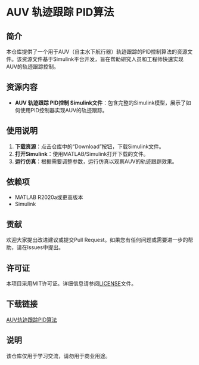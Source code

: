 # AUV 轨迹跟踪 PID算法

## 简介

本仓库提供了一个用于AUV（自主水下航行器）轨迹跟踪的PID控制算法的资源文件。该资源文件基于Simulink平台开发，旨在帮助研究人员和工程师快速实现AUV的轨迹跟踪控制。

## 资源内容

- **AUV 轨迹跟踪 PID控制 Simulink文件**：包含完整的Simulink模型，展示了如何使用PID控制器实现AUV的轨迹跟踪。

## 使用说明

1. **下载资源**：点击仓库中的“Download”按钮，下载Simulink文件。
2. **打开Simulink**：使用MATLAB/Simulink打开下载的文件。
3. **运行仿真**：根据需要调整参数，运行仿真以观察AUV的轨迹跟踪效果。

## 依赖项

- MATLAB R2020a或更高版本
- Simulink

## 贡献

欢迎大家提出改进建议或提交Pull Request。如果您有任何问题或需要进一步的帮助，请在Issues中提出。

## 许可证

本项目采用MIT许可证。详细信息请参阅[LICENSE](LICENSE)文件。

## 下载链接
[AUV轨迹跟踪PID算法](https://pan.quark.cn/s/7ff6f2d40e0b)

## 说明

该仓库仅用于学习交流，请勿用于商业用途。
